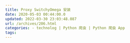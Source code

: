 ```yaml
---
title: Proxy SwitchyOmega 安装
date: 2020-05-03 00:44:00.0
updated: 2022-03-30 23:03:48.087
url: /archives/206.html
categories: - technolog | Python 爬虫 | Python 爬虫 App
tags: 
---
```


